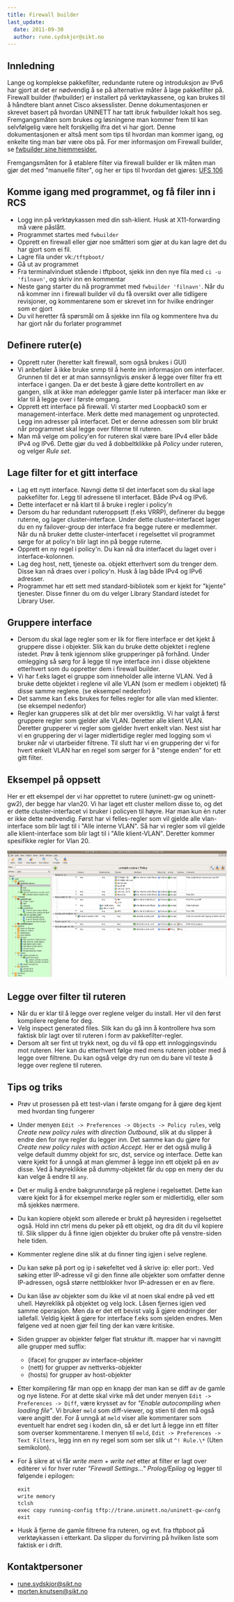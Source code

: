 ```yaml
---
title: Firewall builder
last_update:
  date: 2011-09-30
  author: rune.sydskjor@sikt.no
---
```


## Innledning

Lange og komplekse pakkefilter, redundante rutere og introduksjon av
IPv6 har gjort at det er nødvendig å se på alternative måter å lage
pakkefilter på. Firewall builder (fwbuilder) er installert på
verktøykassene, og kan brukes til å håndtere blant annet Cisco
aksesslister. Denne dokumentasjonen er skrevet basert på hvordan UNINETT
har tatt ibruk fwbuilder lokalt hos seg. Fremgangsmåten som brukes og
løsningene man kommer frem til kan selvfølgelig være helt forskjellig
ifra det vi har gjort. Denne dokumentasjonen er altså ment som tips til
hvordan man kommer igang, og enkelte ting man bør være obs på. For mer
informasjon om Firewall builder, se [fwbuilder sine
hjemmesider.](http://www.fwbuilder.org/)

Fremgangsmåten for å etablere filter via firewall builder er lik måten
man gjør det med "manuelle filter", og her er tips til hvordan det
gjøres: [UFS 106](https://ow.feide.no/_media/gigacampus:ufs:ufs_106.pdf)

## Komme igang med programmet, og få filer inn i RCS

-   Logg inn på verktøykassen med din ssh-klient. Husk at X11-forwarding
    må være påslått.
-   Programmet startes med `fwbuilder`
-   Opprett en firewall eller gjør noe småtteri som gjør at du kan lagre
    det du har gjort som ei fil.
-   Lagre fila under vk:`/tftpboot/`
-   Gå ut av programmet
-   Fra terminalvinduet stående i tftpboot, sjekk inn den nye fila med
    `ci -u 'filnavn'`, og skriv inn en kommentar
-   Neste gang starter du nå programmet med `fwbuilder 'filnavn'`. Når du
    nå kommer inn i firewall builder vil du få oversikt over alle
    tidligere revisjoner, og kommentarene som er skrevet inn for hvilke
    endringer som er gjort
-   Du vil heretter få spørsmål om å sjekke inn fila og kommentere hva
    du har gjort når du forlater programmet

## Definere ruter(e)

-   Opprett ruter (heretter kalt firewall, som også brukes i GUI)
-   Vi anbefaler å ikke bruke snmp til å hente inn informasjon om
    interfacer. Grunnen til det er at man sannsynligvis ønsker å legge
    over filter fra ett interface i gangen. Da er det beste å gjøre
    dette kontrollert en av gangen, slik at ikke man ødelegger gamle
    lister på interfacer man ikke er klar til å legge over i første
    omgang.
-   Opprett ett interface på firewall. Vi starter med Loopback0 som er
    management-interface. Merk dette med management og unprotected. Legg
    inn adresser på interfacet. Det er denne adressen som blir brukt når
    programmet skal legge over filterne til ruteren.
-   Man må velge om policy'en for ruteren skal være bare IPv4 eller både
    IPv4 og IPv6. Dette gjør du ved å dobbeltklikke på *Policy* under
    ruteren, og velger *Rule set*.

## Lage filter for et gitt interface

-   Lag ett nytt interface. Navngi dette til det interfacet som du skal
    lage pakkefilter for. Legg til adressene til interfacet. Både IPv4
    og IPv6.
-   Dette interfacet er nå klart til å bruke i regler i policy'n
-   Dersom du har redundant ruteroppsett (f.eks VRRP), definerer du
    begge ruterne, og lager cluster-interface. Under dette
    cluster-interfacet lager du en ny failover-group der interface fra
    begge rutere er medlemmer. Når du nå bruker dette cluster-interfacet
    i regelsettet vil programmet sørge for at policy'n blir lagt inn på
    begge ruterne.
-   Opprett en ny regel i policy'n. Du kan nå dra interfacet du laget
    over i interface-kolonnen.
-   Lag deg host, nett, tjeneste oa. objekt etterhvert som du trenger
    dem. Disse kan nå draes over i policy'n. Husk å lag både IPv4 og
    IPv6 adresser.
-   Programmet har ett sett med standard-bibliotek som er kjekt for
    "kjente" tjenester. Disse finner du om du velger Library Standard
    istedet for Library User.

## Gruppere interface

-   Dersom du skal lage regler som er lik for flere interface er det
    kjekt å gruppere disse i objekter. Slik kan du bruke dette objektet
    i reglene istedet. Prøv å tenk igjennom slike grupperinger på
    forhånd. Under omlegging så sørg for å legge til nye interface inn i
    disse objektene etterhvert som du oppretter dem i firewall builder.
-   Vi har f.eks laget ei gruppe som inneholder alle interne VLAN. Ved å
    bruke dette objektet i reglene vil alle VLAN (som er medlem i
    objektet) få disse samme reglene. (se eksempel nedenfor)
-   Det samme kan f.eks brukes for felles regler for alle vlan med
    klienter. (se eksempel nedenfor)
-   Regler kan grupperes slik at det blir mer oversiktlig. Vi har valgt
    å først gruppere regler som gjelder alle VLAN. Deretter alle klient
    VLAN. Deretter grupperer vi regler som gjelder hvert enkelt vlan.
    Nest sist har vi en gruppering der vi lager midlertidige regler med
    logging som vi bruker når vi utarbeider filtrene. Til slutt har vi
    en gruppering der vi for hvert enkelt VLAN har en regel som sørger
    for å "stenge enden" for ett gitt filter.

## Eksempel på oppsett

Her er ett eksempel der vi har opprettet to rutere (uninett-gw og
uninett-gw2), der begge har vlan20. Vi har laget ett cluster mellom
disse to, og det er dette cluster-interfacet vi bruker i policyen til
høyre. Har man kun èn ruter er ikke dette nødvendig. Først har vi
felles-regler som vil gjelde alle vlan-interface som blir lagt til i
"Alle interne VLAN". Så har vi regler som vil gjelde alle
klient-interface som blir lagt til i "Alle klient-VLAN". Deretter kommer
spesifikke regler for Vlan 20.

![](fw_eksempel.png)

## Legge over filter til ruteren

-   Når du er klar til å legge over reglene velger du install. Her vil
    den først kompilere reglene for deg.
-   Velg inspect generated files. Slik kan du gå inn å kontrollere hva
    som faktisk blir lagt over til ruteren i form av pakkefilter-regler.
-   Dersom alt ser fint ut trykk next, og du vil få opp ett
    innloggingsvindu mot ruteren. Her kan du etterhvert følge med mens
    ruteren jobber med å legge over filtrene. Du kan også velge dry run
    om du bare vil teste å legge over reglene til ruteren.

## Tips og triks

-   Prøv ut prosessen på ett test-vlan i første omgang for å gjøre deg
    kjent med hvordan ting fungerer

-   Under menyen `Edit -> Preferences -> Objects -> Policy
    rules`, velg *Create new policy rules with direction Outbound*, slik at
    du slipper å endre den for nye regler du legger inn. Det samme kan
    du gjøre for *Create new policy rules with action Accept*. Her er det
    også mulig å velge default dummy objekt for src, dst, service og
    interface. Dette kan være kjekt for å unngå at man glemmer å legge
    inn ett objekt på en av disse. Ved å høyreklikke på dummy-objektet
    får du opp en meny der du kan velge å endre til `any`.

-   Det er mulig å endre bakgrunnsfarge på reglene i regelsettet. Dette
    kan være kjekt for å for eksempel merke regler som er midlertidig,
    eller som må sjekkes nærmere.

-   Du kan kopiere objekt som allerede er brukt på høyresiden i
    regelsettet også. Hold inn ctrl mens du peker på ett objekt, og dra
    dit du vil kopiere til. Slik slipper du å finne igjen objekter du
    bruker ofte på venstre-siden hele tiden.

-   Kommenter reglene dine slik at du finner ting igjen i selve reglene.

-   Du kan søke på port og ip i søkefeltet ved å skrive ip: eller port:.
    Ved søking etter IP-adresse vil gi den finne alle objekter som
    omfatter denne IP-adressen, også større nettblokker hvor IP-adressen
    er en av flere.

-   Du kan låse av objekter som du ikke vil at noen skal endre på ved
    ett uhell. Høyreklikk på objektet og velg lock. Låsen fjernes igjen
    ved samme operasjon. Men da er det ett bevist valg å gjøre endringer
    der iallefall. Veldig kjekt å gjøre for interface f.eks som sjelden
    endres. Men følgene ved at noen gjør feil ting der kan være
    kritiske.

-   Siden grupper av objekter følger flat struktur ift. mapper har vi
    navngitt alle grupper med suffix:
    -   (iface) for grupper av interface-objekter
    -   (nett) for grupper av nettverks-objekter
    -   (hosts) for grupper av host-objekter

-   Etter kompilering får man opp en knapp der man kan se diff av de
    gamle og nye listene. For at dette skal virke må det under menyen
    `Edit -> Preferences -> Diff`, være krysset av for *"Enable
    autocompiling when loading file"*. Vi bruker `meld` som diff-viewer, og
    stien til den må også være angitt der. For å unngå at `meld` viser
    alle kommentarer som eventuelt har endret seg i koden din, så er det
    lurt å legge inn ett filter som overser kommentarene. I menyen til
    `meld`, `Edit -> Preferences -> Text Filters`, legg inn en ny
    regel som som ser slik ut `^! Rule.\*` (Uten semikolon).

-   For å sikre at vi får *write mem* + *write net* etter at filter er lagt
    over editerer vi for hver ruter *"Firewall Settings…"* *Prolog/Epilog*
    og legger til følgende i epilogen:

    ```
    exit
    write memory
    tclsh
    exec copy running-config tftp://trane.uninett.no/uninett-gw-confg
    exit
    ```

-   Husk å fjerne de gamle filtrene fra ruteren, og evt. fra tftpboot på
    verktøykassen i etterkant. Da slipper du forvirring på hvilken liste
    som faktisk er i drift.

## Kontaktpersoner

- <rune.sydskjor@sikt.no>
- <morten.knutsen@sikt.no>
